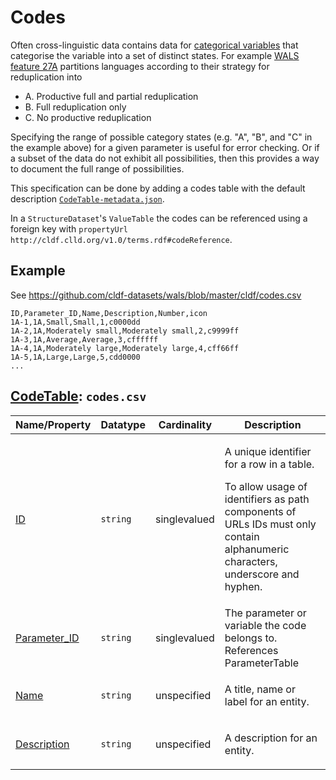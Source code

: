 # Codes

Often cross-linguistic data contains data for 
[categorical variables](https://en.wikipedia.org/wiki/Categorical_variable) that categorise the 
variable into a set of distinct states. For example [WALS feature 27A](http://wals.info/feature/27A) 
partitions languages according to their strategy for reduplication into
- A. Productive full and partial reduplication
- B. Full reduplication only
- C. No productive reduplication

Specifying the range of possible category states (e.g. "A", "B", and "C" in the example above) 
for a given parameter is useful for error checking. Or if a subset of the data do not exhibit 
all possibilities, then this provides a way to document the full range of possibilities.

This specification can be done by adding a codes table with the default description
[`CodeTable-metadata.json`](CodeTable-metadata.json).

In a `StructureDataset`'s `ValueTable` the codes can be referenced using a foreign
key with `propertyUrl` `http://cldf.clld.org/v1.0/terms.rdf#codeReference`.


## Example

See https://github.com/cldf-datasets/wals/blob/master/cldf/codes.csv

```csv
ID,Parameter_ID,Name,Description,Number,icon
1A-1,1A,Small,Small,1,c0000dd
1A-2,1A,Moderately small,Moderately small,2,c9999ff
1A-3,1A,Average,Average,3,cffffff
1A-4,1A,Moderately large,Moderately large,4,cff66ff
1A-5,1A,Large,Large,5,cdd0000
...
```

## [CodeTable](http://cldf.clld.org/v1.0/terms.rdf#CodeTable): `codes.csv`

Name/Property | Datatype | Cardinality | Description
 --- | --- | --- | --- 
[ID](http://cldf.clld.org/v1.0/terms.rdf#id) | `string` | singlevalued | <div> <p>A unique identifier for a row in a table.</p> <p> To allow usage of identifiers as path components of URLs IDs must only contain alphanumeric characters, underscore and hyphen. </p> </div> 
[Parameter_ID](http://cldf.clld.org/v1.0/terms.rdf#parameterReference) | `string` | singlevalued | The parameter or variable the code belongs to.<br>References ParameterTable
[Name](http://cldf.clld.org/v1.0/terms.rdf#name) | `string` | unspecified | <div> <p>A title, name or label for an entity.</p> </div> 
[Description](http://cldf.clld.org/v1.0/terms.rdf#description) | `string` | unspecified | <div> <p>A description for an entity.</p> </div> 